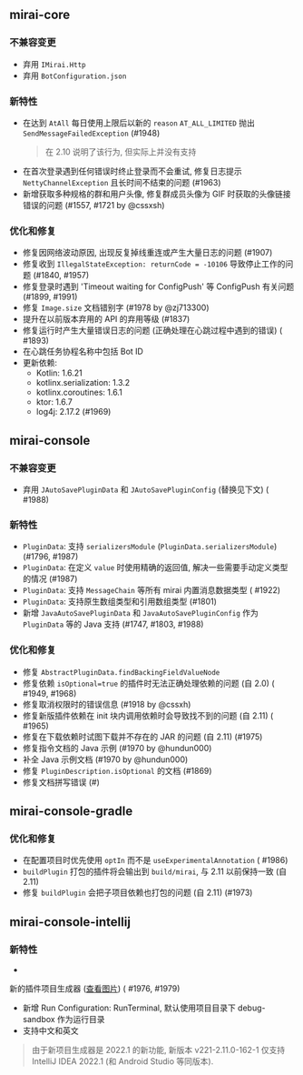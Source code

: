 ## mirai-core

### 不兼容变更

- 弃用 `IMirai.Http`
- 弃用 `BotConfiguration.json`

### 新特性

- 在达到 `AtAll` 每日使用上限后以新的 `reason` `AT_ALL_LIMITED`
  抛出 `SendMessageFailedException` (#1948)
  > 在 2.10 说明了该行为, 但实际上并没有支持
- 在首次登录遇到任何错误时终止登录而不会重试,
  修复日志提示 `NettyChannelException` 且长时间不结束的问题 (#1963)
- 新增获取多种规格的群和用户头像, 修复群成员头像为 GIF
  时获取的头像链接错误的问题 (#1557, #1721 by @cssxsh)

### 优化和修复

- 修复因网络波动原因, 出现反复掉线重连或产生大量日志的问题 (#1907)
- 修复收到 `IllegalStateException: returnCode = -10106`
  导致停止工作的问题 (#1840, #1957)
- 修复登录时遇到 'Timeout waiting for ConfigPush' 等 ConfigPush
  有关问题 (#1899, #1991)
- 修复 `Image.size` 文档错别字 (#1978 by @zj713300)
- 提升在以前版本弃用的 API 的弃用等级 (#1837)
- 修复运行时产生大量错误日志的问题 (正确处理在心跳过程中遇到的错误) (
  #1893)
- 在心跳任务协程名称中包括 Bot ID
- 更新依赖:
    - Kotlin: 1.6.21
    - kotlinx.serialization: 1.3.2
    - kotlinx.coroutines: 1.6.1
    - ktor: 1.6.7
    - log4j: 2.17.2 (#1969)

## mirai-console

### 不兼容变更

- 弃用 `JAutoSavePluginData` 和 `JAutoSavePluginConfig` (替换见下文) (
  #1988)

### 新特性

- `PluginData`:
  支持 `serializersModule` (`PluginData.serializersModule`) (#1796,
  #1987)
- `PluginData`: 在定义 `value` 时使用精确的返回值,
  解决一些需要手动定义类型的情况 (#1987)
- `PluginData`: 支持 `MessageChain` 等所有 mirai 内置消息数据类型 (
  #1922)
- `PluginData`: 支持原生数组类型和引用数组类型 (#1801)
- 新增 `JavaAutoSavePluginData` 和 `JavaAutoSavePluginConfig`
  作为 `PluginData` 等的 Java 支持 (#1747, #1803, #1988)

### 优化和修复

- 修复 `AbstractPluginData.findBackingFieldValueNode`
- 修复依赖 `isOptional=true` 的插件时无法正确处理依赖的问题 (自 2.0) (
  #1949, #1968)
- 修复取消权限时的错误信息 (#1918 by @cssxh)
- 修复新版插件依赖在 init 块内调用依赖时会导致找不到的问题 (自 2.11) (
  #1965)
- 修复在下载依赖时试图下载并不存在的 JAR 的问题 (自 2.11) (#1975)
- 修复指令文档的 Java 示例 (#1970 by @hundun000)
- 补全 Java 示例文档 (#1970 by @hundun000)
- 修复 `PluginDescription.isOptional` 的文档 (#1869)
- 修复文档拼写错误 (#)

## mirai-console-gradle

### 优化和修复

- 在配置项目时优先使用 `optIn` 而不是 `useExperimentalAnnotation` (
  #1986)
- `buildPlugin` 打包的插件将会输出到 `build/mirai`, 与 2.11
  以前保持一致 (自 2.11)
- 修复 `buildPlugin` 会把子项目依赖也打包的问题 (自 2.11) (#1973)

## mirai-console-intellij

### 新特性

-
新的插件项目生成器 ([查看图片](https://github.com/mamoe/mirai/pull/1979)) (
#1976, #1979)
- 新增 Run Configuration: RunTerminal, 默认使用项目目录下 debug-sandbox
  作为运行目录
- 支持中文和英文

> 由于新项目生成器是 2022.1 的新功能, 新版本 v221-2.11.0-162-1 仅支持
> IntelliJ IDEA 2022.1 (和 Android Studio 等同版本).